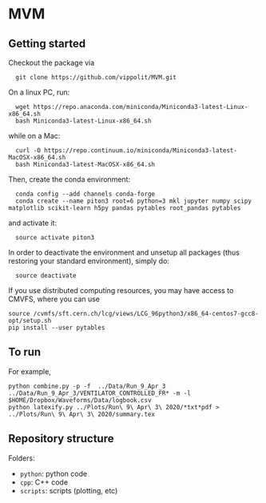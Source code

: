 # MVM


## Getting started
Checkout the package via
```
  git clone https://github.com/vippolit/MVM.git
```

On a linux PC, run:
```
  wget https://repo.anaconda.com/miniconda/Miniconda3-latest-Linux-x86_64.sh
  bash Miniconda3-latest-Linux-x86_64.sh
```
while on a Mac:
```
  curl -O https://repo.continuum.io/miniconda/Miniconda3-latest-MacOSX-x86_64.sh
  bash Miniconda3-latest-MacOSX-x86_64.sh
```

Then, create the conda environment:
```
  conda config --add channels conda-forge
  conda create --name piton3 root=6 python=3 mkl jupyter numpy scipy matplotlib scikit-learn h5py pandas pytables root_pandas pytables
```

and activate it:
```
  source activate piton3
```

In order to deactivate the environment and unsetup all packages (thus restoring your standard environment), simply do:

```
  source deactivate
```

If you use distributed computing resources, you may have access to CMVFS, where you can use
```
source /cvmfs/sft.cern.ch/lcg/views/LCG_96python3/x86_64-centos7-gcc8-opt/setup.sh
pip install --user pytables
```

## To run
For example,
```
python combine.py -p -f  ../Data/Run_9_Apr_3 ../Data/Run_9_Apr_3/VENTILATOR_CONTROLLED_FR* -m -l $HOME/Dropbox/Waveforms/Data/logbook.csv
python latexify.py ../Plots/Run\ 9\ Apr\ 3\ 2020/*txt*pdf > ../Plots/Run\ 9\ Apr\ 3\ 2020/summary.tex
```
## Repository structure

Folders:
  * `python`: python code
  * `cpp`: C++ code
  * `scripts`: scripts (plotting, etc)
